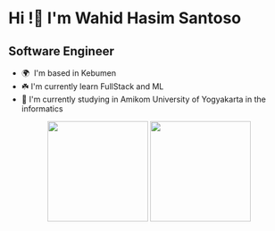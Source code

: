 Hi !👋 I'm Wahid Hasim Santoso
===========================================================================================================================================

Software Engineer
-----------------

* 🌍  I'm based in Kebumen
* ☘️  I'm currently learn FullStack and ML
* 🏫  I'm currently studying in Amikom University of Yogyakarta in the informatics

<p align="center">
  <img height="180em" src="https://streak-stats.demolab.com?user=Hazz-i&theme=algolia&border_radius=10"/>
  <img height="180em" src="https://github-readme-stats.vercel.app/api/top-langs/?username=Hazz-i&layout=compact&langs_count=8&theme=algolia"/>
</p>
